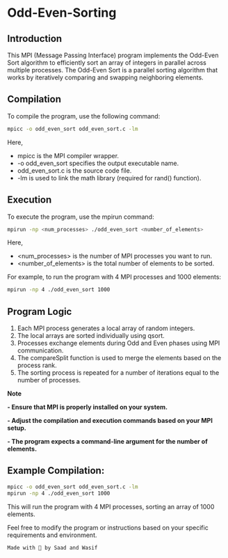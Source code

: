 # Odd-Even-Sorting

## Introduction

This MPI (Message Passing Interface) program implements the Odd-Even Sort algorithm to efficiently sort an array of integers in parallel across multiple processes. The Odd-Even Sort is a parallel sorting algorithm that works by iteratively comparing and swapping neighboring elements.

## Compilation

To compile the program, use the following command:

```bash
mpicc -o odd_even_sort odd_even_sort.c -lm
```

Here,

- mpicc is the MPI compiler wrapper.
- -o odd_even_sort specifies the output executable name.
- odd_even_sort.c is the source code file.
- -lm is used to link the math library (required for rand() function).

## Execution

To execute the program, use the mpirun command:

```bash
mpirun -np <num_processes> ./odd_even_sort <number_of_elements>
```

Here,

- <num_processes> is the number of MPI processes you want to run.
- <number_of_elements> is the total number of elements to be sorted.

For example, to run the program with 4 MPI processes and 1000 elements:

```bash
mpirun -np 4 ./odd_even_sort 1000
```

## Program Logic

1. Each MPI process generates a local array of random integers.
2. The local arrays are sorted individually using qsort.
3. Processes exchange elements during Odd and Even phases using MPI communication.
4. The compareSplit function is used to merge the elements based on the process rank.
5. The sorting process is repeated for a number of iterations equal to the number of processes.

**Note**

**- Ensure that MPI is properly installed on your system.**

**- Adjust the compilation and execution commands based on your MPI setup.**

**- The program expects a command-line argument for the number of elements.**

## Example Compilation:

```bash
mpicc -o odd_even_sort odd_even_sort.c -lm
mpirun -np 4 ./odd_even_sort 1000
```

This will run the program with 4 MPI processes, sorting an array of 1000 elements.

Feel free to modify the program or instructions based on your specific requirements and environment.

```bash 
Made with 💖 by Saad and Wasif
```
